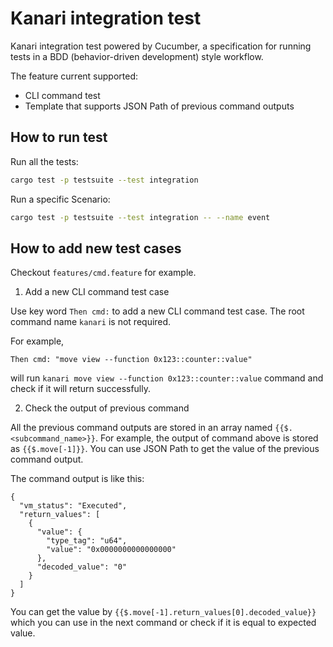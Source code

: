 # Kanari integration test

Kanari integration test powered by Cucumber, a specification for running tests in a BDD (behavior-driven development) style workflow.

The feature current supported:

- CLI command test
- Template that supports JSON Path of previous command outputs

## How to run test

Run all the tests:

```bash
cargo test -p testsuite --test integration
```

Run a specific Scenario:

```bash
cargo test -p testsuite --test integration -- --name event
```

## How to add new test cases

Checkout `features/cmd.feature` for example.

1. Add a new CLI command test case

Use key word `Then cmd:` to add a new CLI command test case. The root command name `kanari` is not required.

For example, 

```gherkin
Then cmd: "move view --function 0x123::counter::value"
```

will run `kanari move view --function 0x123::counter::value` command and check if it will return successfully.

2. Check the output of previous command

All the previous command outputs are stored in an array named `{{$.<subcommand_name>}}`. For example, the output of command above is stored as `{{$.move[-1]}}`. You can use JSON Path to get the value of the previous command output.

The command output is like this: 
```
{
  "vm_status": "Executed",
  "return_values": [
    {
      "value": {
        "type_tag": "u64",
        "value": "0x0000000000000000"
      },
      "decoded_value": "0"
    }
  ]
}
```

You can get the value by `{{$.move[-1].return_values[0].decoded_value}}` which you can use in the next command or check if it is equal to expected value.